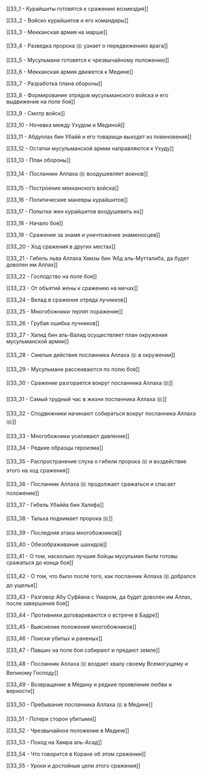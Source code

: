 

[[33_1 - Курайшиты готовятся к сражению возмездия]]

[[33_2 - Войско курайшитов и его командиры]]

[[33_3 - Мекканская армия на марше]]

[[33_4 - Разведка пророка ﷺ узнает о передвижениях врага]]

[[33_5 - Мусульмане готовятся к чрезвычайному положению]]

[[33_6 - Мекканская армия движется к Медине]]

[[33_7 - Разработка плана обороны]]

[[33_8 - Формирование отрядов мусульманского войска и его выдвижение на поле боя]]

[[33_9 - Смотр войск]]

[[33_10 - Ночевка между Ухудом и Мединой]]

[[33_11 - Абдуллах бин Убайй и его товарищи выходят из повиновения]]

[[33_12 - Остатки мусульманской армии направляются к Ухуду]]

[[33_13 - План обороны]]

[[33_14 - Посланник Аллаха ﷺ воодушевляет воинов]]

[[33_15 - Построение мекканского войска]]

[[33_16 - Политические маневры курайшитов]]

[[33_17 - Попытки жен курайшитов воодушевить их]]

[[33_18 - Начало боя]]

[[33_19 - Сражение за знамя и уничтожение знаменосцев]]

[[33_20 - Ход сражения в других местах]]

[[33_21 - Гибель льва Аллаха Хамзы бин ‘Абд аль-Мутталиба, да будет доволен им Аллах]]

[[33_22 - Господство на поле боя]]

[[33_23 - От объятий жены к сражению на мечах]]

[[33_24 - Вклад в сражение отряда лучников]]

[[33_25 - Многобожники терпят поражение]]

[[33_26 - Грубая ошибка лучников]]

[[33_27 - Халид бин аль-Валид осуществляет план окружения мусульманской армии]]

[[33_28 - Смелые действия посланника Аллаха ﷺ в окружении]]

[[33_29 - Мусульмане рассеиваются по полю боя]]

[[33_30 - Сражение разгорается вокруг посланника Аллаха ﷺ]]

[[33_31 - Самый трудный час в жизни посланника Аллаха ﷺ]]

[[33_32 - Сподвижники начинают собираться вокруг посланника Аллаха ﷺ]]

[[33_33 - Многобожники усиливают давление]]

[[33_34 - Редкие образцы героизма]]

[[33_35 - Распространение слуха о гибели пророка ﷺ и воздействие этого на ход сражения]]

[[33_36 - Посланник Аллаха ﷺ продолжает сражаться и спасает положение]]

[[33_37 - Гибель Убаййа бин Халяфа]]

[[33_38 - Тальха поднимает пророка ﷺ]]

[[33_39 - Последняя атака многобожников]]

[[33_40 - Обезображивание шахидов]]

[[33_41 - О том, насколько лучшие бойцы мусульман были готовы сражаться до конца боя]]

[[33_42 - О том, что было после того, как посланник Аллаха ﷺ добрался до ущелья]]

[[33_43 - Разговор Абу Суфйана с Умаром, да будет доволен им Аллах, после завершения боя]]

[[33_44 - Противники договариваются о встрече в Бадре]]

[[33_45 - Выяснение положения многобожников]]

[[33_46 - Поиски убитых и раненых]]

[[33_47 - Павших на поле боя собирают и предают земле]]

[[33_48 - Посланник Аллаха ﷺ воздает хвалу своему Всемогущему и Великому Господу]]

[[33_49 - Возвращение в Медину и редкие проявления любви и верности]]

[[33_50 - Пребывание посланника Аллаха ﷺ в Медине]]

[[33_51 - Потери сторон убитыми]]

[[33_52 - Чрезвычайное положение в Медине]]

[[33_53 - Поход на Хамра аль-Асад]]

[[33_54 - Что говорится в Коране об этом сражении]]

[[33_55 - Уроки и достойные цели этого сражения]]


